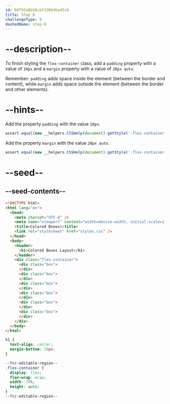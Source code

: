 ```yaml
---
id: 68f93a8b58cbf330b4ba45c6
title: Step 8
challengeType: 0
dashedName: step-8
---
```


# --description--

To finish styling the `flex-container` class, add a `padding` property with a value of `10px` and a `margin` property with a value of `20px auto`.

Remember: `padding` adds space inside the element (between the border and content), while `margin` adds space outside the element (between the border and other elements).

# --hints--

Add the property `padding` with the value `10px`.

```js
assert.equal(new __helpers.CSSHelp(document).getStyle('.flex-container')?.getPropVal('padding'), '10px');
```

Add the property `margin` with the value `20px auto`.

```js
assert.equal(new __helpers.CSSHelp(document).getStyle('.flex-container')?.getPropVal('margin'), '20px auto');
```

# --seed--

## --seed-contents--

```html
<!DOCTYPE html>
<html lang="en">
  <head>
    <meta charset="UTF-8" />
    <meta name="viewport" content="width=device-width, initial-scale=1.0" />
    <title>Colored Boxes</title>
    <link rel="stylesheet" href="styles.css" />
  </head>
  <body>
    <header>
      <h1>Colored Boxes Layout</h1>
    </header>
    <div class="flex-container">
      <div class="box">
      </div>
      <div class="box">
      </div>
      <div class="box">
      </div>
      <div class="box">
      </div>
      <div class="box">
      </div>
      <div class="box">
      </div>
    </div>
  </body>
</html>
```

```css
h1 {
  text-align: center;
  margin-bottom: 10px;
}

--fcc-editable-region--
.flex-container {
  display: flex;
  flex-wrap: wrap;
  width: 70%;
  height: auto;
}
--fcc-editable-region--
```
